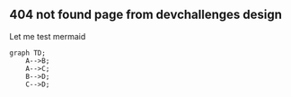 ## 404 not found page from devchallenges design

Let me test mermaid

```mermaid
graph TD;
    A-->B;
    A-->C;
    B-->D;
    C-->D;
```